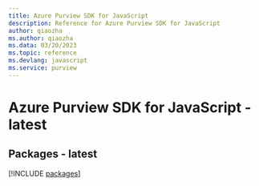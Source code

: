 ```yaml
---
title: Azure Purview SDK for JavaScript
description: Reference for Azure Purview SDK for JavaScript
author: qiaozha
ms.author: qiaozha
ms.data: 03/20/2023
ms.topic: reference
ms.devlang: javascript
ms.service: purview
---
```

# Azure Purview SDK for JavaScript - latest
## Packages - latest
[!INCLUDE [packages](purview-index.md)]